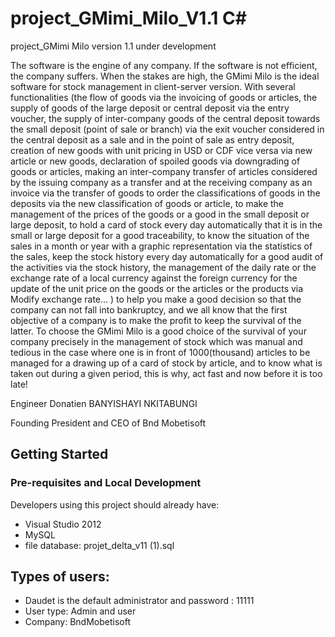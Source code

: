 # project_GMimi_Milo_V1.1 C#
project_GMimi Milo version 1.1 under development

The software is the engine of any company. If the software is not efficient, the company suffers. When the stakes are high, the GMimi Milo is the ideal software for stock management in client-server version. With several functionalities (the flow of goods via the invoicing of goods or articles, the supply of goods of the large deposit or central deposit via the entry voucher, the supply of inter-company goods of the central deposit towards the small deposit (point of sale or branch) via the exit voucher considered in the central deposit as a sale and in the point of sale as entry deposit, creation of new goods with unit pricing in USD or CDF vice versa via new article or new goods, declaration of spoiled goods via downgrading of goods or articles, making an inter-company transfer of articles considered by the issuing company as a transfer and at the receiving company as an invoice via the transfer of goods to order the classifications of goods in the deposits via the new classification of goods or article, to make the management of the prices of the goods or a good in the small deposit or large deposit, to hold a card of stock every day automatically that it is in the small or large deposit for a good traceability, to know the situation of the sales in a month or year with a graphic representation via the statistics of the sales, keep the stock history every day automatically for a good audit of the activities via the stock history, the management of the daily rate or the exchange rate of a local currency against the foreign currency for the update of the unit price on the goods or the articles or the products via Modify exchange rate... ) to help you make a good decision so that the company can not fall into bankruptcy, and we all know that the first objective of a company is to make the profit to keep the survival of the latter.
To choose the GMimi Milo is a good choice of the survival of your company precisely in the management of stock which was manual and tedious in the case where one is in front of 1000(thousand) articles to be managed for a drawing up of a card of stock by article, and to know what is taken out during a given period, this is why, act fast and now before it is too late!

Engineer Donatien BANYISHAYI NKITABUNGI

Founding President and CEO of Bnd Mobetisoft 


## Getting Started

### Pre-requisites and Local Development

Developers using this project should already have:

- Visual Studio 2012
- MySQL
- file database: projet_delta_v11 (1).sql


## Types of users:

- Daudet is the default administrator  and password : 11111
- User type: Admin and user
- Company: BndMobetisoft

